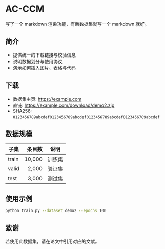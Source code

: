 # AC-CCM
写了一个 markdown 渲染功能，有新数据集就写一个 markdown 就好。
## 简介
- 提供统一的下载链接与校验信息
- 说明数据划分与使用协议
- 演示如何插入图片、表格与代码

## 下载
- 数据集主页: https://example.com
- 直链: https://example.com/download/demo2.zip
- SHA256: `0123456789abcdef0123456789abcdef0123456789abcdef0123456789abcdef`

## 数据规模
| 子集  | 条目数 | 说明   |
| ----- | -----: | ------ |
| train | 10,000 | 训练集 |
| valid |  2,000 | 验证集 |
| test  |  3,000 | 测试集 |

## 使用示例
```bash
python train.py --dataset demo2 --epochs 100
```

## 致谢
若使用此数据集，请在论文中引用对应的文献。
